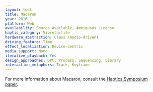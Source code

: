 ```yaml
---
layout: tool
title: Macaron
year: 2016
platform: Web
availability: Source Available, Ambiguous License
haptic_category: Vibrotactile
hardware_abstraction: Class (Audio-driven)
driving_feature: Time
effect_localization: Device-centric
media_support: None
iterative_playback: Yes
design_approaches: DPC, Process, Sequencing, Library
interaction_metaphors: Track, Keyframe
---
```

For more information about Macaron, consult the [Haptics Symposium paper](https://doi.org/10.1109/HAPTICS.2016.7463155).
